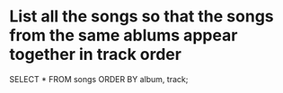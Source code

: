 # List all the songs so that the songs from the same ablums appear together in track order

SELECT * FROM songs ORDER BY album, track;

